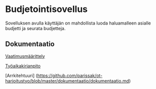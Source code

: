 # Budjetointisovellus
Sovelluksen avulla käyttäjän on mahdollista luoda haluamalleen asialle budjetti ja seurata budjetteja.

## Dokumentaatio
[Vaatimusmäärittely](https://github.com/parissak/ot-harjoitustyo/blob/master/dokumentaatio/vaatimusm%C3%A4%C3%A4rittely.md)

[Työaikakirjanpito](https://github.com/parissak/ot-harjoitustyo/blob/master/dokumentaatio/ty%C3%B6aikakirjanpito.md)

[Arrkitehtuuri] (https://github.com/parissak/ot-harjoitustyo/blob/master/dokumentaatio/dokumentaatio.md)


